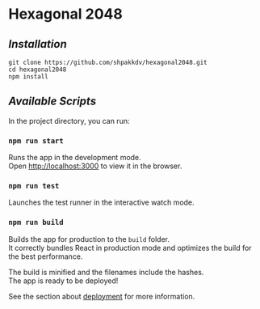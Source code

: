 # **Hexagonal 2048**

## *Installation*

`git clone https://github.com/shpakkdv/hexagonal2048.git`<br />
`cd hexagonal2048`<br />
`npm install`

## *Available Scripts*

In the project directory, you can run:

### `npm run start`

Runs the app in the development mode.<br />
Open [http://localhost:3000](http://localhost:3000) to view it in the browser.

### `npm run test`

Launches the test runner in the interactive watch mode.

### `npm run build`

Builds the app for production to the `build` folder.<br />
It correctly bundles React in production mode and optimizes the build for the best performance.

The build is minified and the filenames include the hashes.<br />
The app is ready to be deployed!

See the section about [deployment](https://facebook.github.io/create-react-app/docs/deployment) for more information.
